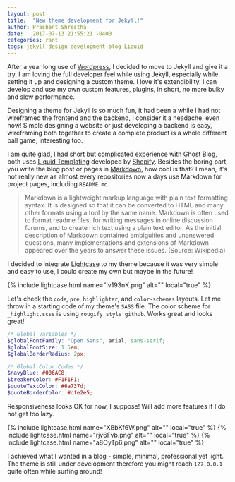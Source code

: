 ```yaml
---
layout: post
title:  "New theme development for Jekyll!"
author: Prashant Shrestha
date:   2017-07-13 21:55:21 -0400
categories: rant
tags: jekyll design development blog Liquid
---
```

After a year long use of [Wordpress](https://wordpress.org/), I decided to move to Jekyll and give it a try. I am loving the full developer feel while using Jekyll, especially while setting it up and designing a custom theme. I love it's extendibility. I can develop and use my own custom features, plugins, in short, no more bulky and slow performance.

Designing a theme for Jekyll is so much fun, it had been a while I had not wireframed the frontend and the backend, I consider it a headache, even now! Simple designing a website or just developing a backend is easy, wireframing both together to create a complete product is a whole different ball game, interesting too.
<!--excerpt-->

I am quite glad, I had short but complicated experience with [Ghost](https://ghost.org/) Blog, both uses [Liquid Templating](https://shopify.github.io/liquid/) developed by [Shopify](https://www.shopify.com/). Besides the boring part, you write the blog post or pages in [Markdown](https://en.wikipedia.org/wiki/Markdown), how cool is that? I mean, it's not really new as almost every repositories now a days use Markdown for project pages, including `README.md`.

> Markdown is a lightweight markup language with plain text formatting syntax. It is designed so that it can be converted to HTML and many other formats using a tool by the same name. Markdown is often used to format readme files, for writing messages in online discussion forums, and to create rich text using a plain text editor. As the initial description of Markdown contained ambiguities and unanswered questions, many implementations and extensions of Markdown appeared over the years to answer these issues. (Source: Wikipedia)

I decided to integrate [Lightcase](http://cornel.bopp-art.com/lightcase/) to my theme because it was very simple and easy to use, I could create my own but maybe in the future!

{% include lightcase.html name="lv193nK.png" alt="" local="true" %}

Let's check the `code`, `pre`, `highlighter`, and `color-schemes` layouts. Let me throw in a starting code of my theme's `SASS` file. The color scheme for `_highlight.scss` is using `rougify style github`. Works great and looks great!

```scss
/* Global Variables */
$globalFontFamily: "Open Sans", arial, sans-serif;
$globalFontSize: 1.5em;
$globalBorderRadius: 2px;

/* Global Color Codes */
$navyBlue: #006AC8;
$breakerColor: #F1F1F1;
$quoteTextColor: #6a737d;
$quoteBorderColor: #dfe2e5;
```

Responsiveness looks OK for now, I suppose! Will add more features if I do not get too lazy.

{% include lightcase.html name="XBbKf6W.png" alt="" local="true" %}
{% include lightcase.html name="rjv6Fvb.png" alt="" local="true" %}
{% include lightcase.html name="a8OyTp6.png" alt="" local="true" %}

I achieved what I wanted in a blog - simple, minimal, professional yet light. The theme is still under development therefore you might reach `127.0.0.1` quite often while surfing around!